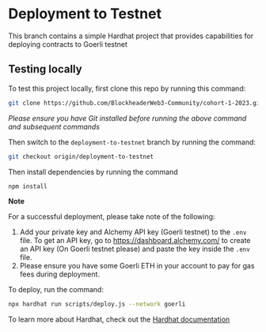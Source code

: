 # Deployment to Testnet

This branch contains a simple Hardhat project that provides capabilities for deploying contracts to Goerli testnet

## Testing locally
To test this project locally, first clone this repo by running this command:

```bash
git clone https://github.com/BlockheaderWeb3-Community/cohort-1-2023.git
```
_Please ensure you have Git installed before running the above command and subsequent commands_

Then switch to the `deployment-to-testnet` branch by running the command: 

```bash
git checkout origin/deployment-to-testnet
```
Then install dependencies by running the command 

```bash
npm install 
```

**Note**

For a successful deployment, please take note of the following:

1. Add your private key and Alchemy API key (Goerli testnet) to the `.env` file. To get an API key, go to https://dashboard.alchemy.com/ to create an API key (On Goerli testnet please) and paste the key inside the `.env` file.
2. Please ensure you have some Goerli ETH in your account to pay for gas fees during deployment.

To deploy, run the command:

```bash
npx hardhat run scripts/deploy.js --network goerli
```


To learn more about Hardhat, check out the [Hardhat documentation](https://hardhat.org/hardhat-runner/docs/getting-started)
